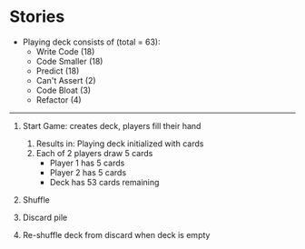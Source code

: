 # Stories

* Playing deck consists of (total = 63):
    * Write Code (18)
    * Code Smaller (18)
    * Predict (18)
    * Can't Assert (2)
    * Code Bloat (3)
    * Refactor (4)

---

1. Start Game: creates deck, players fill their hand
    1. Results in: Playing deck initialized with cards
    1. Each of 2 players draw 5 cards
        * Player 1 has 5 cards
        * Player 2 has 5 cards
        * Deck has 53 cards remaining

1. Shuffle

1. Discard pile

1. Re-shuffle deck from discard when deck is empty
